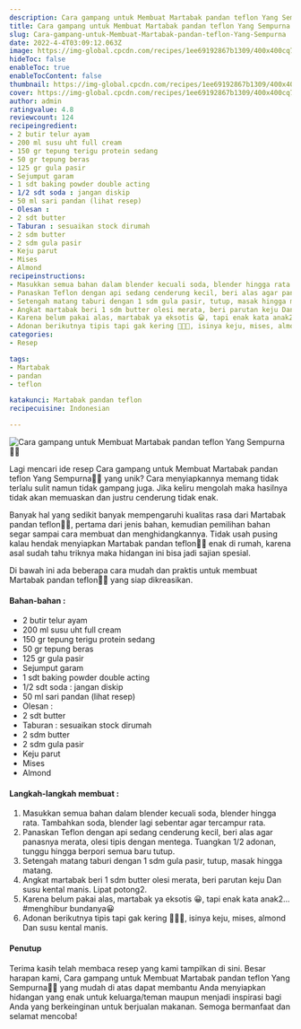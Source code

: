 ```yaml
---
description: Cara gampang untuk Membuat Martabak pandan teflon Yang Sempurna"
title: Cara gampang untuk Membuat Martabak pandan teflon Yang Sempurna
slug: Cara-gampang-untuk-Membuat-Martabak-pandan-teflon-Yang-Sempurna
date: 2022-4-4T03:09:12.063Z
image: https://img-global.cpcdn.com/recipes/1ee69192867b1309/400x400cq70/photo.jpg
hideToc: false
enableToc: true
enableTocContent: false
thumbnail: https://img-global.cpcdn.com/recipes/1ee69192867b1309/400x400cq70/photo.jpg
cover: https://img-global.cpcdn.com/recipes/1ee69192867b1309/400x400cq70/photo.jpg
author: admin
ratingvalue: 4.8
reviewcount: 124
recipeingredient:
- 2 butir telur ayam
- 200 ml susu uht full cream
- 150 gr tepung terigu protein sedang
- 50 gr tepung beras
- 125 gr gula pasir
- Sejumput garam
- 1 sdt baking powder double acting
- 1/2 sdt soda : jangan diskip
- 50 ml sari pandan (lihat resep)
- Olesan :
- 2 sdt butter
- Taburan : sesuaikan stock dirumah
- 2 sdm butter
- 2 sdm gula pasir
- Keju parut
- Mises
- Almond
recipeinstructions:
- Masukkan semua bahan dalam blender kecuali soda, blender hingga rata. Tambahkan soda, blender lagi sebentar agar tercampur rata.
- Panaskan Teflon dengan api sedang cenderung kecil, beri alas agar panasnya merata, olesi tipis dengan mentega. Tuangkan 1/2 adonan, tunggu hingga berpori semua baru tutup.
- Setengah matang taburi dengan 1 sdm gula pasir, tutup, masak hingga matang.
- Angkat martabak beri 1 sdm butter olesi merata, beri parutan keju Dan susu kental manis. Lipat potong2.
- Karena belum pakai alas, martabak ya eksotis 😀, tapi enak kata anak2... #menghibur bundanya😀
- Adonan berikutnya tipis tapi gak kering 🤪🤪🤪, isinya keju, mises, almond Dan susu kental manis.
categories:
- Resep

tags:
- Martabak
- pandan
- teflon

katakunci: Martabak pandan teflon
recipecuisine: Indonesian

---
```


![Cara gampang untuk Membuat Martabak pandan teflon Yang Sempurna👩‍🍳](https://img-global.cpcdn.com/recipes/1ee69192867b1309/400x400cq70/photo.jpg)

Lagi mencari ide resep Cara gampang untuk Membuat Martabak pandan teflon Yang Sempurna👩‍🍳 yang unik? Cara menyiapkannya memang tidak terlalu sulit namun tidak gampang juga. Jika keliru mengolah maka hasilnya tidak akan memuaskan dan justru cenderung tidak enak.

Banyak hal yang sedikit banyak mempengaruhi kualitas rasa dari Martabak pandan teflon👩‍🍳, pertama dari jenis bahan, kemudian pemilihan bahan segar sampai cara membuat dan menghidangkannya. Tidak usah pusing kalau hendak menyiapkan Martabak pandan teflon👩‍🍳 enak di rumah, karena asal sudah tahu triknya maka hidangan ini bisa jadi sajian spesial.

Di bawah ini ada beberapa cara mudah dan praktis untuk membuat Martabak pandan teflon👩‍🍳 yang siap dikreasikan.

<!--inarticleads1-->

#### Bahan-bahan :

- 2 butir telur ayam
- 200 ml susu uht full cream
- 150 gr tepung terigu protein sedang
- 50 gr tepung beras
- 125 gr gula pasir
- Sejumput garam
- 1 sdt baking powder double acting
- 1/2 sdt soda : jangan diskip
- 50 ml sari pandan (lihat resep)
- Olesan :
- 2 sdt butter
- Taburan : sesuaikan stock dirumah
- 2 sdm butter
- 2 sdm gula pasir
- Keju parut
- Mises
- Almond

<!--inarticleads2-->

#### Langkah-langkah membuat :

1. Masukkan semua bahan dalam blender kecuali soda, blender hingga rata. Tambahkan soda, blender lagi sebentar agar tercampur rata.
1. Panaskan Teflon dengan api sedang cenderung kecil, beri alas agar panasnya merata, olesi tipis dengan mentega. Tuangkan 1/2 adonan, tunggu hingga berpori semua baru tutup.
1. Setengah matang taburi dengan 1 sdm gula pasir, tutup, masak hingga matang.
1. Angkat martabak beri 1 sdm butter olesi merata, beri parutan keju Dan susu kental manis. Lipat potong2.
1. Karena belum pakai alas, martabak ya eksotis 😀, tapi enak kata anak2... #menghibur bundanya😀
1. Adonan berikutnya tipis tapi gak kering 🤪🤪🤪, isinya keju, mises, almond Dan susu kental manis.

#### Penutup

Terima kasih telah membaca resep yang kami tampilkan di sini. Besar harapan kami, Cara gampang untuk Membuat Martabak pandan teflon Yang Sempurna👩‍🍳 yang mudah di atas dapat membantu Anda menyiapkan hidangan yang enak untuk keluarga/teman maupun menjadi inspirasi bagi Anda yang berkeinginan untuk berjualan makanan. Semoga bermanfaat dan selamat mencoba!